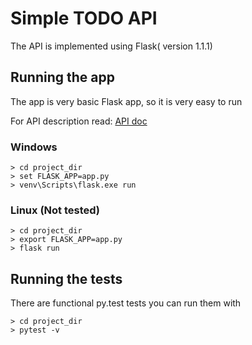 # Simple TODO API

The API is implemented using Flask( version 1.1.1)

## Running the app
The app is very basic Flask app, so it is very easy to run

For API description read: [API doc](api-doc.md)

### Windows
```
> cd project_dir
> set FLASK_APP=app.py
> venv\Scripts\flask.exe run
```

### Linux (Not tested)
```
> cd project_dir
> export FLASK_APP=app.py
> flask run
```

## Running the tests
There are functional py.test tests 
you can run them with

```
> cd project_dir
> pytest -v
```
